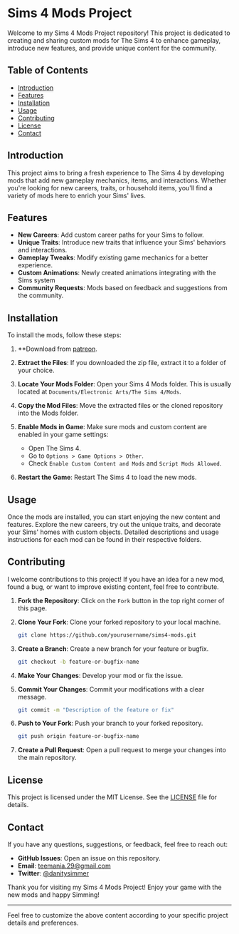 # Sims 4 Mods Project

Welcome to my Sims 4 Mods Project repository! This project is dedicated to creating and sharing custom mods for The Sims 4 to enhance gameplay, introduce new features, and provide unique content for the community.

## Table of Contents

- [Introduction](#introduction)
- [Features](#features)
- [Installation](#installation)
- [Usage](#usage)
- [Contributing](#contributing)
- [License](#license)
- [Contact](#contact)

## Introduction

This project aims to bring a fresh experience to The Sims 4 by developing mods that add new gameplay mechanics, items, and interactions. Whether you're looking for new careers, traits, or household items, you'll find a variety of mods here to enrich your Sims' lives.

## Features

- **New Careers**: Add custom career paths for your Sims to follow.
- **Unique Traits**: Introduce new traits that influence your Sims' behaviors and interactions.
- **Gameplay Tweaks**: Modify existing game mechanics for a better experience.
- **Custom Animations**: Newly created animations integrating with the Sims system
- **Community Requests**: Mods based on feedback and suggestions from the community.

## Installation

To install the mods, follow these steps:

1. **Download from [patreon](https://www.patreon.com/Danitysimmer).

2. **Extract the Files**: If you downloaded the zip file, extract it to a folder of your choice.

3. **Locate Your Mods Folder**: Open your Sims 4 Mods folder. This is usually located at `Documents/Electronic Arts/The Sims 4/Mods`.

4. **Copy the Mod Files**: Move the extracted files or the cloned repository into the Mods folder.

5. **Enable Mods in Game**: Make sure mods and custom content are enabled in your game settings:
   - Open The Sims 4.
   - Go to `Options > Game Options > Other`.
   - Check `Enable Custom Content and Mods` and `Script Mods Allowed`.

6. **Restart the Game**: Restart The Sims 4 to load the new mods.

## Usage

Once the mods are installed, you can start enjoying the new content and features. Explore the new careers, try out the unique traits, and decorate your Sims' homes with custom objects. Detailed descriptions and usage instructions for each mod can be found in their respective folders.

## Contributing

I welcome contributions to this project! If you have an idea for a new mod, found a bug, or want to improve existing content, feel free to contribute.

1. **Fork the Repository**: Click on the `Fork` button in the top right corner of this page.

2. **Clone Your Fork**: Clone your forked repository to your local machine.
   ```sh
   git clone https://github.com/yourusername/sims4-mods.git
   ```

3. **Create a Branch**: Create a new branch for your feature or bugfix.
   ```sh
   git checkout -b feature-or-bugfix-name
   ```

4. **Make Your Changes**: Develop your mod or fix the issue.

5. **Commit Your Changes**: Commit your modifications with a clear message.
   ```sh
   git commit -m "Description of the feature or fix"
   ```

6. **Push to Your Fork**: Push your branch to your forked repository.
   ```sh
   git push origin feature-or-bugfix-name
   ```

7. **Create a Pull Request**: Open a pull request to merge your changes into the main repository.

## License

This project is licensed under the MIT License. See the [LICENSE](LICENSE) file for details.

## Contact

If you have any questions, suggestions, or feedback, feel free to reach out:

- **GitHub Issues**: Open an issue on this repository.
- **Email**: teemania.29@gmail.com
- **Twitter**: [@danitysimmer](https://twitter.com/danitysimmer)

Thank you for visiting my Sims 4 Mods Project! Enjoy your game with the new mods and happy Simming!

---

Feel free to customize the above content according to your specific project details and preferences.
